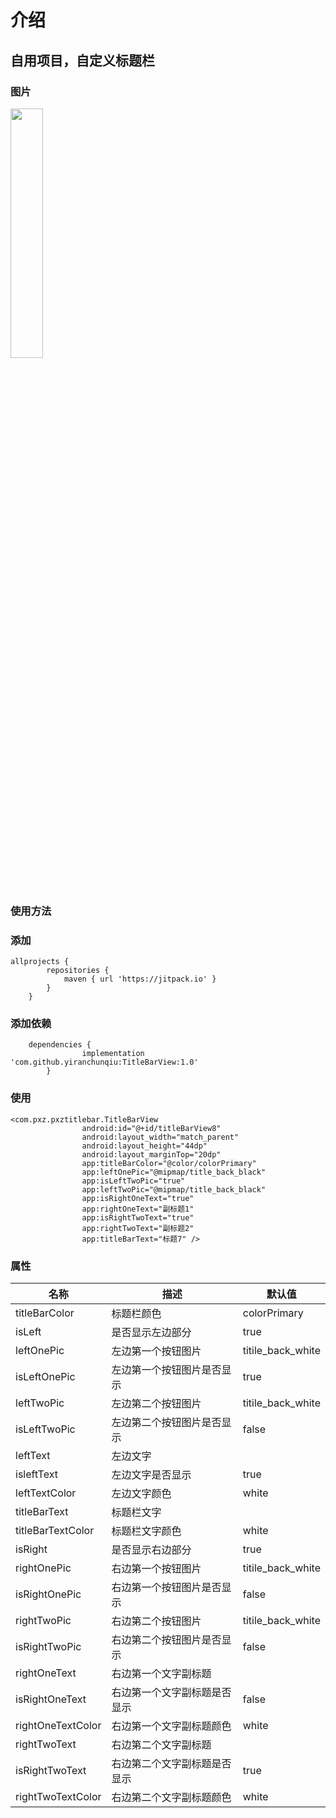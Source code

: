 # 介绍
## 自用项目，自定义标题栏

### 图片
<div style="align: center">
       <img src="https://github.com/yiranchunqiu/TitleBarView/blob/master/pic/%E5%9B%BE%E7%89%871.png" width="32%">
</div>


### 使用方法
### 添加

```
allprojects {
 		repositories {
 			maven { url 'https://jitpack.io' }
 		}
 	}
```

### 添加依赖

```
 	dependencies {
    	        implementation 'com.github.yiranchunqiu:TitleBarView:1.0'
    	}
```

### 使用

```
<com.pxz.pxztitlebar.TitleBarView
                android:id="@+id/titleBarView8"
                android:layout_width="match_parent"
                android:layout_height="44dp"
                android:layout_marginTop="20dp"
                app:titleBarColor="@color/colorPrimary"
                app:leftOnePic="@mipmap/title_back_black"
                app:isLeftTwoPic="true"
                app:leftTwoPic="@mipmap/title_back_black"
                app:isRightOneText="true"
                app:rightOneText="副标题1"
                app:isRightTwoText="true"
                app:rightTwoText="副标题2"
                app:titleBarText="标题7" />
```
### 属性

| 名称 | 描述 |  默认值 |
|---|---|---|
| titleBarColor | 标题栏颜色 | colorPrimary |
| isLeft | 是否显示左边部分 | true |
| leftOnePic | 左边第一个按钮图片 | titile_back_white |
| isLeftOnePic | 左边第一个按钮图片是否显示 | true |
| leftTwoPic | 左边第二个按钮图片 | titile_back_white |
| isLeftTwoPic | 左边第二个按钮图片是否显示 | false |
| leftText | 左边文字 |  |
| isleftText | 左边文字是否显示 | true |
| leftTextColor | 左边文字颜色 | white |
| titleBarText | 标题栏文字 |  |
| titleBarTextColor | 标题栏文字颜色 | white |
| isRight | 是否显示右边部分 | true |
| rightOnePic | 右边第一个按钮图片 | titile_back_white |
| isRightOnePic | 右边第一个按钮图片是否显示 | false |
| rightTwoPic | 右边第二个按钮图片 | titile_back_white |
| isRightTwoPic | 右边第二个按钮图片是否显示 | false |
| rightOneText | 右边第一个文字副标题 |  |
| isRightOneText | 右边第一个文字副标题是否显示 | false |
| rightOneTextColor | 右边第一个文字副标题颜色 | white |
| rightTwoText | 右边第二个文字副标题 |  |
| isRightTwoText | 右边第二个文字副标题是否显示 | true |
| rightTwoTextColor | 右边第二个文字副标题颜色 | white |